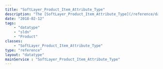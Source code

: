 ```yaml
---
title: "SoftLayer_Product_Item_Attribute_Type"
description: "The [SoftLayer_Product_Item_Attribute_Type](/reference/datatypes/SoftLayer_Product_Item_Attribute_Type) data type defines the available type of product attributes that are available. This allows for convenient reference to a [SoftLayer_Product_Item_Attribute](/reference/datatypes/SoftLayer_Product_Item_Attribute) by a unique key name value. "
date: "2018-02-12"
tags:
    - "datatype"
    - "sldn"
    - "Product"
classes:
    - "SoftLayer_Product_Item_Attribute_Type"
type: "reference"
layout: "datatype"
mainService : "SoftLayer_Product_Item_Attribute_Type"
---
```

